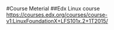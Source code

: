 #Course Meterial
##Edx Linux course
https://courses.edx.org/courses/course-v1:LinuxFoundationX+LFS101x.2+1T2015/
